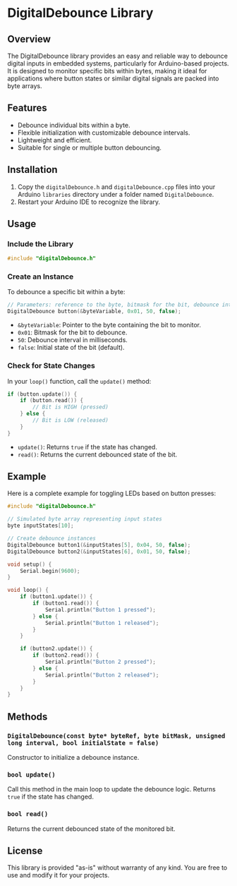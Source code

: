 # DigitalDebounce Library

## Overview
The DigitalDebounce library provides an easy and reliable way to debounce digital inputs in embedded systems, particularly for Arduino-based projects. It is designed to monitor specific bits within bytes, making it ideal for applications where button states or similar digital signals are packed into byte arrays.

## Features
- Debounce individual bits within a byte.
- Flexible initialization with customizable debounce intervals.
- Lightweight and efficient.
- Suitable for single or multiple button debouncing.

## Installation
1. Copy the `digitalDebounce.h` and `digitalDebounce.cpp` files into your Arduino `libraries` directory under a folder named `DigitalDebounce`.
2. Restart your Arduino IDE to recognize the library.

## Usage
### Include the Library
```cpp
#include "digitalDebounce.h"
```

### Create an Instance
To debounce a specific bit within a byte:
```cpp
// Parameters: reference to the byte, bitmask for the bit, debounce interval in ms, initial state
DigitalDebounce button(&byteVariable, 0x01, 50, false);
```
- `&byteVariable`: Pointer to the byte containing the bit to monitor.
- `0x01`: Bitmask for the bit to debounce.
- `50`: Debounce interval in milliseconds.
- `false`: Initial state of the bit (default).

### Check for State Changes
In your `loop()` function, call the `update()` method:
```cpp
if (button.update()) {
    if (button.read()) {
        // Bit is HIGH (pressed)
    } else {
        // Bit is LOW (released)
    }
}
```
- `update()`: Returns `true` if the state has changed.
- `read()`: Returns the current debounced state of the bit.

## Example
Here is a complete example for toggling LEDs based on button presses:
```cpp
#include "digitalDebounce.h"

// Simulated byte array representing input states
byte inputStates[10];

// Create debounce instances
DigitalDebounce button1(&inputStates[5], 0x04, 50, false);
DigitalDebounce button2(&inputStates[6], 0x01, 50, false);

void setup() {
    Serial.begin(9600);
}

void loop() {
    if (button1.update()) {
        if (button1.read()) {
            Serial.println("Button 1 pressed");
        } else {
            Serial.println("Button 1 released");
        }
    }

    if (button2.update()) {
        if (button2.read()) {
            Serial.println("Button 2 pressed");
        } else {
            Serial.println("Button 2 released");
        }
    }
}
```

## Methods
### `DigitalDebounce(const byte* byteRef, byte bitMask, unsigned long interval, bool initialState = false)`
Constructor to initialize a debounce instance.

### `bool update()`
Call this method in the main loop to update the debounce logic. Returns `true` if the state has changed.

### `bool read()`
Returns the current debounced state of the monitored bit.

## License
This library is provided "as-is" without warranty of any kind. You are free to use and modify it for your projects.

